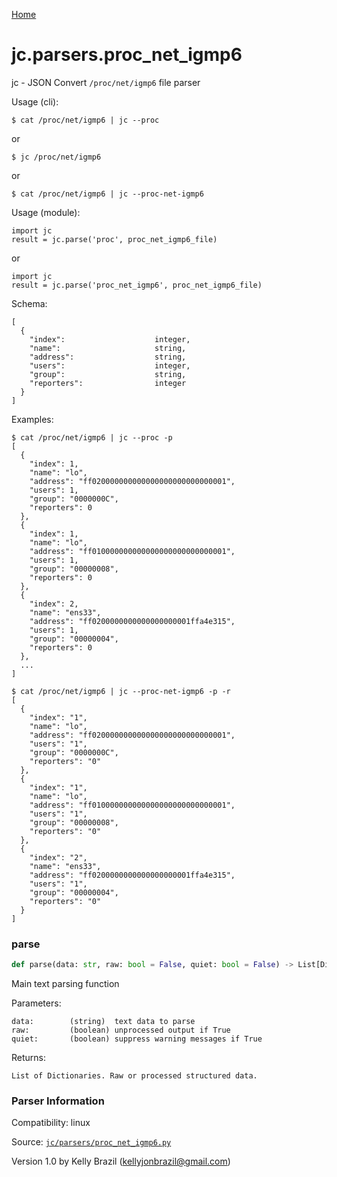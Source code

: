 [Home](https://kellyjonbrazil.github.io/jc/)
<a id="jc.parsers.proc_net_igmp6"></a>

# jc.parsers.proc\_net\_igmp6

jc - JSON Convert `/proc/net/igmp6` file parser

Usage (cli):

    $ cat /proc/net/igmp6 | jc --proc

or

    $ jc /proc/net/igmp6

or

    $ cat /proc/net/igmp6 | jc --proc-net-igmp6

Usage (module):

    import jc
    result = jc.parse('proc', proc_net_igmp6_file)

or

    import jc
    result = jc.parse('proc_net_igmp6', proc_net_igmp6_file)

Schema:

    [
      {
        "index":                    integer,
        "name":                     string,
        "address":                  string,
        "users":                    integer,
        "group":                    string,
        "reporters":                integer
      }
    ]

Examples:

    $ cat /proc/net/igmp6 | jc --proc -p
    [
      {
        "index": 1,
        "name": "lo",
        "address": "ff020000000000000000000000000001",
        "users": 1,
        "group": "0000000C",
        "reporters": 0
      },
      {
        "index": 1,
        "name": "lo",
        "address": "ff010000000000000000000000000001",
        "users": 1,
        "group": "00000008",
        "reporters": 0
      },
      {
        "index": 2,
        "name": "ens33",
        "address": "ff0200000000000000000001ffa4e315",
        "users": 1,
        "group": "00000004",
        "reporters": 0
      },
      ...
    ]

    $ cat /proc/net/igmp6 | jc --proc-net-igmp6 -p -r
    [
      {
        "index": "1",
        "name": "lo",
        "address": "ff020000000000000000000000000001",
        "users": "1",
        "group": "0000000C",
        "reporters": "0"
      },
      {
        "index": "1",
        "name": "lo",
        "address": "ff010000000000000000000000000001",
        "users": "1",
        "group": "00000008",
        "reporters": "0"
      },
      {
        "index": "2",
        "name": "ens33",
        "address": "ff0200000000000000000001ffa4e315",
        "users": "1",
        "group": "00000004",
        "reporters": "0"
      }
    ]

<a id="jc.parsers.proc_net_igmp6.parse"></a>

### parse

```python
def parse(data: str, raw: bool = False, quiet: bool = False) -> List[Dict]
```

Main text parsing function

Parameters:

    data:        (string)  text data to parse
    raw:         (boolean) unprocessed output if True
    quiet:       (boolean) suppress warning messages if True

Returns:

    List of Dictionaries. Raw or processed structured data.

### Parser Information
Compatibility:  linux

Source: [`jc/parsers/proc_net_igmp6.py`](https://github.com/kellyjonbrazil/jc/blob/master/jc/parsers/proc_net_igmp6.py)

Version 1.0 by Kelly Brazil (kellyjonbrazil@gmail.com)
